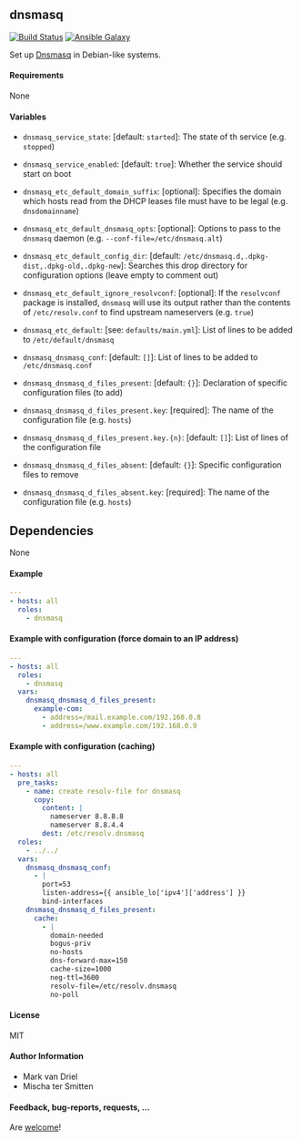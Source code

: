 
## dnsmasq

[![Build Status](https://travis-ci.org/Oefenweb/ansible-dnsmasq.svg?branch=master)](https://travis-ci.org/Oefenweb/ansible-dnsmasq) [![Ansible Galaxy](http://img.shields.io/badge/ansible--galaxy-dnsmasq-blue.svg)](https://galaxy.ansible.com/Oefenweb/dnsmasq/)

Set up [Dnsmasq](http://www.thekelleys.org.uk/dnsmasq/doc.html) in Debian-like systems.

#### Requirements

None

#### Variables

* `dnsmasq_service_state`: [default: `started`]: The state of th service (e.g. `stopped`)
* `dnsmasq_service_enabled`: [default: `true`]: Whether the service should start on boot

* `dnsmasq_etc_default_domain_suffix`: [optional]: Specifies the domain which hosts read from the DHCP leases file must have to be legal (e.g. `dnsdomainname`)
* `dnsmasq_etc_default_dnsmasq_opts`: [optional]: Options to pass to the `dnsmasq` daemon (e.g. `--conf-file=/etc/dnsmasq.alt`)
* `dnsmasq_etc_default_config_dir`: [default: `/etc/dnsmasq.d,.dpkg-dist,.dpkg-old,.dpkg-new`]: Searches this drop directory for configuration options (leave empty to comment out)
* `dnsmasq_etc_default_ignore_resolvconf`: [optional]: If the `resolvconf` package is installed, `dnsmasq` will use its output rather than the contents of `/etc/resolv.conf` to find upstream nameservers (e.g. `true`)

* `dnsmasq_etc_default`: [see: `defaults/main.yml`]: List of lines to be added to `/etc/default/dnsmasq`

* `dnsmasq_dnsmasq_conf`: [default: `[]`]: List of lines to be added to `/etc/dnsmasq.conf`

* `dnsmasq_dnsmasq_d_files_present`: [default: `{}`]: Declaration of specific configuration files (to add)
* `dnsmasq_dnsmasq_d_files_present.key`: [required]: The name of the configuration file (e.g. `hosts`)
* `dnsmasq_dnsmasq_d_files_present.key.{n}`: [default: `[]`]: List of lines of the configuration file
  
* `dnsmasq_dnsmasq_d_files_absent`: [default: `{}`]: Specific configuration files to remove
* `dnsmasq_dnsmasq_d_files_absent.key`: [required]: The name of the configuration file (e.g. `hosts`)

## Dependencies

None

#### Example

```yaml
---
- hosts: all
  roles:
    - dnsmasq
```

#### Example with configuration (force domain to an IP address)

```yaml
---
- hosts: all
  roles:
    - dnsmasq
  vars:
    dnsmasq_dnsmasq_d_files_present:
      example-com:
        - address=/mail.example.com/192.168.0.8
        - address=/www.example.com/192.168.0.9
```

#### Example with configuration (caching)

```yaml
---
- hosts: all
  pre_tasks:
    - name: create resolv-file for dnsmasq
      copy:
        content: |
          nameserver 8.8.8.8
          nameserver 8.8.4.4
        dest: /etc/resolv.dnsmasq
  roles:
    - ../../
  vars:
    dnsmasq_dnsmasq_conf:
      - |
        port=53
        listen-address={{ ansible_lo['ipv4']['address'] }}
        bind-interfaces
    dnsmasq_dnsmasq_d_files_present:
      cache:
        - |
          domain-needed
          bogus-priv
          no-hosts
          dns-forward-max=150
          cache-size=1000
          neg-ttl=3600
          resolv-file=/etc/resolv.dnsmasq
          no-poll
```

#### License

MIT

#### Author Information

* Mark van Driel
* Mischa ter Smitten

#### Feedback, bug-reports, requests, ...

Are [welcome](https://github.com/Oefenweb/ansible-dnsmasq/issues)!
